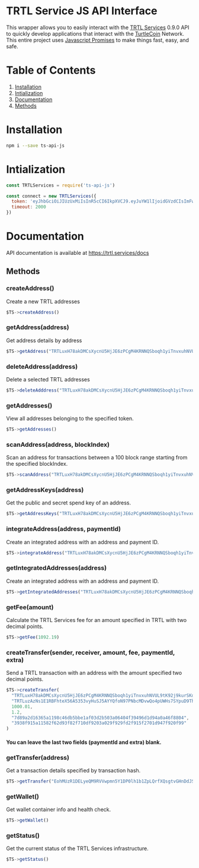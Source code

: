 # TRTL Service JS API Interface

This wrapper allows you to easily interact with the [TRTL Services](https://trtl.services) 0.9.0 API to quickly develop applications that interact with the [TurtleCoin](https://turtlecoin.lol) Network. This entire project uses [Javascript Promises](https://developer.mozilla.org/en-US/docs/Web/JavaScript/Guide/Using_promises) to make things fast, easy, and safe.


# Table of Contents

1. [Installation](#installation)
2. [Intialization](#intialization)
3. [Documentation](#documentation)
  1. [Methods](#methods)



# Installation

```bash
npm i --save ts-api-js
```


# Intialization

```javascript
const TRTLServices = require('ts-api-js')

const connect = new TRTLServices({
  token: 'eyJhbGciOiJIUzUxMiIsInR5cCI6IkpXVCJ9.eyJuYW1lIjoidGVzdCIsImFwcElkIjo0LCJ1c2VySWQiOjYsInBlcm1pc3Npb25zIjpbImFkZHJlc3M6bmV3Il0sImlhdCI6MTUzNjU4NTM2NywiZXhwIjoxNTM5MTc3MzY3LCJhdWQiOiJ0dXJ0bGV3YWxsZXQuaW8iLCJpc3MiOiJUUlRMIFNlcnZpY2VzIiwianRpIjoiMzMifQ.AEHXmvTo8RfNuZ15Y3IGPRhZPaJxFSmOZvVv2YGN9L4We7bXslIPxhMv_n_5cNW8sIgE2Fr-46OTb5H5AFgpjA',
  timeout: 2000
})
```


# Documentation

API documentation is available at https://trtl.services/docs


## Methods

### createAddress()
Create a new TRTL addresses

```javascript
$TS->createAddress()
```


### getAddress(address)
Get address details by address
```javascript
$TS->getAddress("TRTLuxH78akDMCsXycnU5HjJE6zPCgM4KRNNQSboqh1yiTnvxuhNVUL9tK92j9kurSKdXVHFmjSRkaNBxM6Nb3G8eQGL7aj113A")
```


### deleteAddress(address)
Delete a selected TRTL addresses

```javascript
$TS->deleteAdddress("TRTLuxH78akDMCsXycnU5HjJE6zPCgM4KRNNQSboqh1yiTnvxuhNVUL9tK92j9kurSKdXVHFmjSRkaNBxM6Nb3G8eQGL7aj113A")
```


### getAddresses()
View all addresses belonging to the specified token.

```javascript
$TS->getAddresses()
```


### scanAddress(address, blockIndex)
Scan an address for transactions between a 100 block range starting from the specified blockIndex.

```javascript
$TS->scanAddress("TRTLuxH78akDMCsXycnU5HjJE6zPCgM4KRNNQSboqh1yiTnvxuhNVUL9tK92j9kurSKdXVHFmjSRkaNBxM6Nb3G8eQGL7aj113A", 899093)
```


### getAddressKeys(address)
Get the public and secret spend key of an address.

```javascript
$TS->getAddressKeys("TRTLuxH78akDMCsXycnU5HjJE6zPCgM4KRNNQSboqh1yiTnvxuhNVUL9tK92j9kurSKdXVHFmjSRkaNBxM6Nb3G8eQGL7aj113A")
```


### integrateAddress(address, paymentId)
Create an integrated address with an address and payment ID.

```javascript
$TS->integrateAddress("TRTLuxH78akDMCsXycnU5HjJE6zPCgM4KRNNQSboqh1yiTnvxuhNVUL9tK92j9kurSKdXVHFmjSRkaNBxM6Nb3G8eQGL7aj113A", "7d89a2d16365a1198c46db5bbe1af03d2b503a06404f39496d1d94a0a46f8804")
```


### getIntegratedAddresses(address)
Create an integrated address with an address and payment ID.

```javascript
$TS->getIntegratedAddresses("TRTLuxH78akDMCsXycnU5HjJE6zPCgM4KRNNQSboqh1yiTnvxuhNVUL9tK92j9kurSKdXVHFmjSRkaNBxM6Nb3G8eQGL7aj113A")
```


### getFee(amount)
Calculate the TRTL Services fee for an amount specified in TRTL with two decimal points.

```javascript
$TS->getFee(1092.19)
```


### createTransfer(sender, receiver, amount, fee, paymentId, extra)
Send a TRTL transaction with an address with the amount specified two decimal points.

```javascript
$TS->createTransfer(
  "TRTLuxH78akDMCsXycnU5HjJE6zPCgM4KRNNQSboqh1yiTnvxuhNVUL9tK92j9kurSKdXVHFmjSRkaNBxM6Nb3G8eQGL7aj113A",
  "TRTLuzAzNs1E1RBFhteX56A5353vyHuSJ5AYYQfoN97PNbcMDvwQo4pUWHs7SYpuD9ThvA7AD3r742kwTmWh5o9WFaB9JXH8evP",
  1000.01,
  1.2,
  "7d89a2d16365a1198c46db5bbe1af03d2b503a06404f39496d1d94a0a46f8804",
  "3938f915a11582f62d93f82f710df9203a029f929fd2f915f2701d947f920f99"
)
```
#### You can leave the last two fields (paymentId and extra) blank.


### getTransfer(address)
Get a transaction details specified by transaction hash.

```javascript
$TS->getTransfer("EohMUzR1DELyeQM9RVVwpmn5Y1DP0lh1b1ZpLQrfXQsgtvGHnDdJSG31nX2yESYZ")
```


### getWallet()
Get wallet container info and health check.

```javascript
$TS->getWallet()
```


### getStatus()
Get the current status of the TRTL Services infrastructure.

```javascript
$TS->getStatus()
```